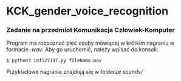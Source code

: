 # KCK_gender_voice_recognition

### Zadanie na przedmiot **Komunikacja Człowiek-Komputer**
Program ma rozpoznać płeć osoby mówiącej w krótkim nagraniu w formacie *.wav*. Aby go uruchomić, należy wpisać do konsoli:
```
$ python3 inf127197.py fileName.wav
```
Przykładowe nagrania znajdują się w folderze *sounds/*
